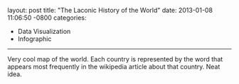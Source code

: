 layout: post
title:  "The Laconic History of the World"
date:   2013-01-08 11:06:50 -0800
categories:
  - Data Visualization
  - Infographic
---

Very cool map of the world. Each country is represented by the word that appears most frequently in the wikipedia article about that country. Neat idea.
